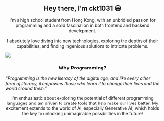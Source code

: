 <h2 align="center">Hey there, I'm ckt1031 😃</h2>

<p align="center">
  I'm a high school student from Hong Kong, with an unbridled passion for programming and a solid fascination in both frontend and backend development.
  <br />
  <br />
  I absolutely love diving into new technologies, exploring the depths of their capabilities, and finding ingenious solutions to intricate problems.
</p>

<div align="center" style="display: flex; flex-direction: column">
    <img src="https://github-readme-stats.ckt1031.xyz/api?username=ckt1031&show_icons=true&count_private=true&theme=dark"></img>
</div>

<h3 align="center">Why Programming?</h3>
<em>“Programming is the new literacy of the digital age, and like every other form of literacy, it empowers those who learn it to change their lives and the world around them.”</em>

<p align="center">
  I'm enthusiastic about exploring the potential of different programming languages and am driven to create tools that help make our lives better. My excitement extends to the world of AI, especially Generative AI, which holds the key to unlocking unimaginable possibilities in the future!
</p>
